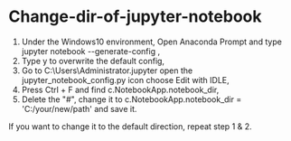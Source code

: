 # Change-dir-of-jupyter-notebook
1. Under the Windows10 environment, Open Anaconda Prompt and type  jupyter notebook --generate-config ,
2. Type  y  to overwrite the default config,
3. Go to  C:\Users\Administrator\.jupyter   open the  jupyter_notebook_config.py  icon choose   Edit with IDLE,
4. Press  Ctrl + F  and find  c.NotebookApp.notebook_dir,
5. Delete the "#", change it to  c.NotebookApp.notebook_dir =  'C:/your/new/path'  and save it.

If you want to change it to the default direction, repeat step 1 & 2.
